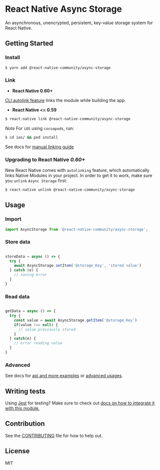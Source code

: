 # React Native Async Storage

An asynchronous, unencrypted, persistent, key-value storage system for React Native.


## Getting Started


### Install

```
$ yarn add @react-native-community/async-storage
```

### Link

- **React Native 0.60+**


[CLI autolink feature](https://github.com/react-native-community/cli/blob/master/docs/autolinking.md) links the module while building the app. 


- **React Native <= 0.59**


```bash
$ react-native link @react-native-community/async-storage
```


*Note* For `iOS` using `cocoapods`, run:

```bash
$ cd ios/ && pod install
```

See docs for [manual linking guide](docs/Linking.md)

### **Upgrading to React Native *0.60+*** 
 
New React Native comes with `autolinking` feature, which automatically links Native Modules in your project.
In order to get it to work, make sure you `unlink` `Async Storage` first:

```bash
$ react-native unlink @react-native-community/async-storage
```


## Usage

### Import

```js
import AsyncStorage from '@react-native-community/async-storage';
```

### Store data
```jsx

storeData = async () => {
  try {
    await AsyncStorage.setItem('@storage_Key', 'stored value')
  } catch (e) {
    // saving error
  }
}

```

### Read data
```jsx

getData = async () => {
  try {
    const value = await AsyncStorage.getItem('@storage_Key')
    if(value !== null) {
      // value previously stored
    }
  } catch(e) {
    // error reading value
  }
}

```
### Advanced
See docs for [api and more examples](docs/API.md) or [advanced usages](docs/advanced).

## Writing tests

Using [Jest](https://jestjs.io/) for testing? Make sure to check out [docs on how to integrate it with this module.](./docs/Jest-integration.md)

## Contribution

See the [CONTRIBUTING](CONTRIBUTING.md) file for how to help out.

## License

MIT
